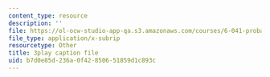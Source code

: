 ```yaml
---
content_type: resource
description: ''
file: https://ol-ocw-studio-app-qa.s3.amazonaws.com/courses/6-041-probabilistic-systems-analysis-and-applied-probability-fall-2010/b7d0e85d236a0f42850651859d1c893c_XtNXQJkgkhI.srt
file_type: application/x-subrip
resourcetype: Other
title: 3play caption file
uid: b7d0e85d-236a-0f42-8506-51859d1c893c
---
```

